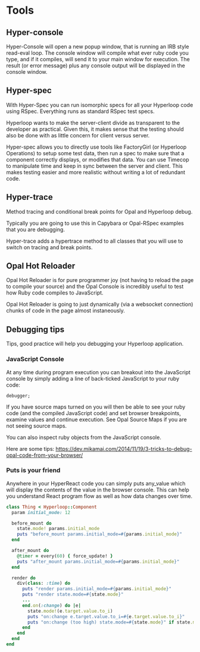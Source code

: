 # Tools

## Hyper-console

Hyper-Console will open a new popup window, that is running an IRB style read-eval loop. The console window will compile what ever ruby code you type, and if it compiles, will send it to your main window for execution. The result (or error message) plus any console output will be displayed in the console window.

## Hyper-spec

With Hyper-Spec you can run isomorphic specs for all your Hyperloop code using RSpec. Everything runs as standard RSpec test specs.

Hyperloop wants to make the server-client divide as transparent to the developer as practical. Given this, it makes sense that the testing should also be done with as little concern for client versus server.

Hyper-spec allows you to directly use tools like FactoryGirl (or Hyperloop Operations) to setup some test data, then run a spec to make sure that a component correctly displays, or modifies that data. You can use Timecop to manipulate time and keep in sync between the server and client. This makes testing easier and more realistic without writing a lot of redundant code.

## Hyper-trace

Method tracing and conditional break points for Opal and Hyperloop debug.

Typically you are going to use this in Capybara or Opal-RSpec examples that you are debugging.

Hyper-trace adds a hypertrace method to all classes that you will use to switch on tracing and break points.

## Opal Hot Reloader

Opal Hot Reloader is for pure programmer joy (not having to reload the page to compile your source) and the Opal Console is incredibly useful to test how Ruby code compiles to JavaScript.

Opal Hot Reloader is going to just dynamically (via a websocket connection) chunks of code in the page almost instaneously.

## Debugging tips

Tips, good practice will help you debugging your Hyperloop application.

### JavaScript Console

At any time during program execution you can breakout into the JavaScript console by simply adding a line of back-ticked JavaScript to your ruby code:

`debugger;`

If you have source maps turned on you will then be able to see your ruby code (and the compiled JavaScript code) and set browser breakpoints, examine values and continue execution. See Opal Source Maps if you are not seeing source maps.

You can also inspect ruby objects from the JavaScript console.

Here are some tips: https://dev.mikamai.com/2014/11/19/3-tricks-to-debug-opal-code-from-your-browser/

### Puts is your friend

Anywhere in your HyperReact code you can simply puts any_value which will display the contents of the value in the browser console. This can help you understand React program flow as well as how data changes over time.

```ruby
class Thing < Hyperloop::Component
  param initial_mode: 12

  before_mount do
    state.mode! params.initial_mode
    puts "before_mount params.initial_mode=#{params.initial_mode}"
  end

  after_mount do
    @timer = every(60) { force_update! }
    puts "after_mount params.initial_mode=#{params.initial_mode}"
  end

  render do
    div(class: :time) do
      puts "render params.initial_mode=#{params.initial_mode}"
      puts "render state.mode=#{state.mode}"
      ...
      end.on(:change) do |e|
        state.mode!(e.target.value.to_i)
        puts "on:change e.target.value.to_i=#{e.target.value.to_i}"
        puts "on:change (too high) state.mode=#{state.mode}" if state.mode > 100
      end
    end
  end
end
```
